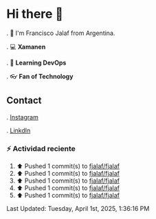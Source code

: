 # Hi there 👋

. :raising_hand: I'm Francisco Jalaf from Argentina.

. :computer: **Xamanen**

. :pencil: **Learning DevOps**

. :eyeglasses: **Fan of Technology**

## Contact

. [Instagram](https://www.instagram.com/francisco.jalaf/)

. [LinkdIn](www.linkedin.com/in/fjalaf)

### :zap: Actividad reciente
<!--RECENT_ACTIVITY:start-->
1. ⬆️ Pushed 1 commit(s) to [fjalaf/fjalaf](https://github.com/fjalaf/fjalaf)<br>
2. ⬆️ Pushed 1 commit(s) to [fjalaf/fjalaf](https://github.com/fjalaf/fjalaf)<br>
3. ⬆️ Pushed 1 commit(s) to [fjalaf/fjalaf](https://github.com/fjalaf/fjalaf)<br>
4. ⬆️ Pushed 1 commit(s) to [fjalaf/fjalaf](https://github.com/fjalaf/fjalaf)<br>
5. ⬆️ Pushed 1 commit(s) to [fjalaf/fjalaf](https://github.com/fjalaf/fjalaf)<br>
<!--RECENT_ACTIVITY:end-->
<!--RECENT_ACTIVITY:last_update-->
Last Updated: Tuesday, April 1st, 2025, 1:36:16 PM
<!--RECENT_ACTIVITY:last_update_end-->
